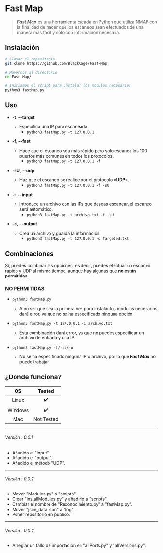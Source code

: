 # Fast Map

> ***Fast Map*** es una herramienta creada en Python que utiliza NMAP con la finalidad de hacer que los escaneos sean efectuados de una manera más fácil y solo con información necesaria.

## Instalación
```bash
# Clonar el repositorio
git clone https://github.com/BlackCage/Fast-Map

# Movernos al directorio
cd Fast-Map/

# Iniciamos el script para instalar los módulos necesarios
python3 fastMap.py
```
## Uso
- **-t**, **--target**
	- Especifica una IP para escanearla.
		- `python3 fastMap.py -t 127.0.0.1`
	
- **-f**, **--fast**
	- Hace que el escaneo sea más rápido pero solo escanea los 100 puertos más comunes en todos los protocolos.
		- `python3 fastMap.py -t 127.0.0.1 -f`
	
- **-sU**, **--udp**
	- Haz que el escaneo se realice por el protocolo «**UDP**».
		- `python3 fastMap.py -t 127.0.0.1 -f -sU`
	
- **-i**, **--input**
	- Introduce un archivo con las IPs que deseas escanear, el escaneo será automático.
		- `python3 fastMap.py -i archivo.txt -f -sU`
	
- **-o,** **--output**
	- Crea un archivo y guarda la información.
		- `python3 fastMap.py -t 127.0.0.1 -o Targeted.txt`

## Combinaciones
Sí, puedes combinar las opciones, es decir, puedes efectuar un escaneo rápido y UDP al mismo tiempo, aunque hay algunas que **no están permitidas**.
### NO PERMITIDAS
- `python3 fastMap.py`
	- A no ser que sea la primera vez para instalar los módulos necesarios dará error, ya que no se ha especificado ninguna opción.

- `python3 fastMap.py -t 127.0.0.1 -i archivo.txt`
	- Ésta combinación dará error, ya que no puedes especificar un archivo de entrada y una IP.

- `python3 fastMap.py -f/-sU/-o`
	- No se ha especificado ninguna IP o archivo, por lo que ***Fast Map*** no puede trabajar.
 
## ¿Dónde funciona?
|    OS   |   Tested   |
|:-------:|:----------:|
| Linux   |      ✔️     |
| Windows |      ✔️     |
| Mac     | Not Tested |

___

###### Versión : 0.0.1
- Añadido el "input".
- Añadido el "output".
- Añadido el método "UDP".

___

###### Versión : 0.0.2
- Mover "Modules.py" a "scripts".
- Crear "installModules.py" y añadirlo a "scripts".
- Cambiar el nombre de "Reconocimiento.py" a "fastMap.py".
- Mover "json_data.json" a "log".
- Poner repositorio en público.

___

###### Versión : 0.0.2
- Arreglar un fallo de importación en "allPorts.py" y "allVersions.py".
